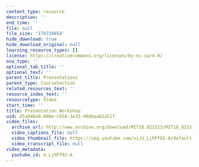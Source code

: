 ```yaml
---
content_type: resource
description: ''
end_time: ''
file: null
file_size: '174710654'
hide_download: true
hide_download_original: null
learning_resource_types: []
license: https://creativecommons.org/licenses/by-nc-sa/4.0/
ocw_type: ''
optional_tab_title: ''
optional_text: ''
parent_title: Presentations
parent_type: CourseSection
related_resources_text: ''
resource_index_text: ''
resourcetype: Video
start_time: ''
title: Presentation Workshop
uid: d5a946a9-080e-c658-3e33-40ddaa81a51f
video_files:
  archive_url: http://www.archive.org/download/MIT18.821S13/MIT18_821S13_presentation_workshop_300k.mp4
  video_captions_file: null
  video_thumbnail_file: https://img.youtube.com/vi/U_LjhPf92-A/default.jpg
  video_transcript_file: null
video_metadata:
  youtube_id: U_LjhPf92-A
---
```

